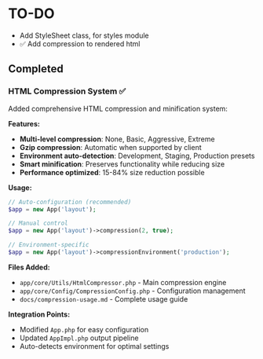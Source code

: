 # TO-DO

- Add StyleSheet class, for styles module
- ✅ Add compression to rendered html

## Completed

### HTML Compression System ✅

Added comprehensive HTML compression and minification system:

**Features:**
- **Multi-level compression**: None, Basic, Aggressive, Extreme
- **Gzip compression**: Automatic when supported by client
- **Environment auto-detection**: Development, Staging, Production presets
- **Smart minification**: Preserves functionality while reducing size
- **Performance optimized**: 15-84% size reduction possible

**Usage:**
```php
// Auto-configuration (recommended)
$app = new App('layout');

// Manual control
$app = new App('layout')->compression(2, true);

// Environment-specific
$app = new App('layout')->compressionEnvironment('production');
```

**Files Added:**
- `app/core/Utils/HtmlCompressor.php` - Main compression engine
- `app/core/Config/CompressionConfig.php` - Configuration management
- `docs/compression-usage.md` - Complete usage guide

**Integration Points:**
- Modified `App.php` for easy configuration
- Updated `AppImpl.php` output pipeline
- Auto-detects environment for optimal settings
